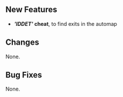 ## New Features

- **_'IDDET'_ cheat**, to find exits in the automap

## Changes

None.

## Bug Fixes

None.
